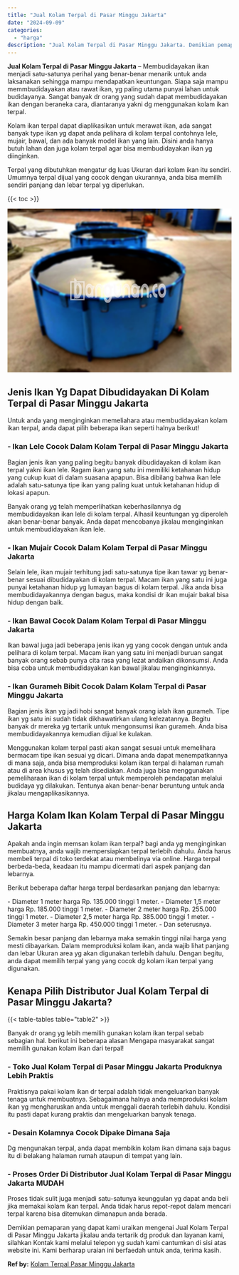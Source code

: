 ```yaml
---
title: "Jual Kolam Terpal di Pasar Minggu Jakarta"
date: "2024-09-09"
categories: 
  - "harga"
description: "Jual Kolam Terpal di Pasar Minggu Jakarta. Demikian pemaparan yang dapat kami uraikan mengenai Jual Kolam Terpal di Pasar Minggu Jakarta jikalau anda tertari..."
---
```


**Jual Kolam Terpal di Pasar Minggu Jakarta** – Membudidayakan ikan menjadi satu-satunya perihal yang benar-benar menarik untuk anda laksanakan sehingga mampu mendapatkan keuntungan. Siapa saja mampu memmbudidayakan atau rawat ikan, yg paling utama punyai lahan untuk budidayanya. Sangat banyak dr orang yang sudah dapat membudidayakan ikan dengan beraneka cara, diantaranya yakni dg menggunakan kolam ikan terpal.

Kolam ikan terpal dapat diaplikasikan untuk merawat ikan, ada sangat banyak type ikan yg dapat anda pelihara di kolam terpal contohnya lele, mujair, bawal, dan ada banyak model ikan yang lain. Disini anda hanya butuh lahan dan juga kolam terpal agar bisa membudidayakan ikan yg diinginkan.

Terpal yang dibutuhkan mengatur dg luas Ukuran dari kolam ikan itu sendiri. Umumnya terpal dijual yang cocok dengan ukurannya, anda bisa memilih sendiri panjang dan lebar terpal yg diperlukan.

{{< toc >}}

![Jual Kolam Terpal di Pasar Minggu Jakarta](/images/jual-kolam-terpal-18.png)

## Jenis Ikan Yg Dapat Dibudidayakan Di Kolam Terpal di Pasar Minggu Jakarta

Untuk anda yang menginginkan memeliahara atau membudidayakan kolam ikan terpal, anda dapat pilih beberapa ikan seperti halnya berikut!

### \- Ikan Lele Cocok Dalam Kolam Terpal di Pasar Minggu Jakarta

Bagian jenis ikan yang paling begitu banyak dibudidayakan di kolam ikan terpal yakni ikan lele. Ragam ikan yang satu ini memiliki ketahanan hidup yang cukup kuat di dalam suasana apapun. Bisa dibilang bahwa ikan lele adalah satu-satunya tipe ikan yang paling kuat untuk ketahanan hidup di lokasi apapun.

Banyak orang yg telah memperlihatkan keberhasilannya dg membudidayakan ikan lele di kolam terpal. Alhasil keuntungan yg diperoleh akan benar-benar banyak. Anda dapat mencobanya jikalau menginginkan untuk membudidayakan ikan lele.

### \- Ikan Mujair Cocok Dalam Kolam Terpal di Pasar Minggu Jakarta

Selain lele, ikan mujair terhitung jadi satu-satunya tipe ikan tawar yg benar-benar sesuai dibudidayakan di kolam terpal. Macam ikan yang satu ini juga punyai ketahanan hidup yg lumayan bagus di kolam terpal. Jika anda bisa membudidayakannya dengan bagus, maka kondisi dr ikan mujair bakal bisa hidup dengan baik.

### \- Ikan Bawal Cocok Dalam Kolam Terpal di Pasar Minggu Jakarta

Ikan bawal juga jadi beberapa jenis ikan yg yang cocok dengan untuk anda pelihara di kolam terpal. Macam ikan yang satu ini menjadi buruan sangat banyak orang sebab punya cita rasa yang lezat andaikan dikonsumsi. Anda bisa coba untuk membudidayakan kan bawal jikalau menginginkannya.

### \- Ikan Gurameh Bibit Cocok Dalam Kolam Terpal di Pasar Minggu Jakarta

Bagian jenis ikan yg jadi hobi sangat banyak orang ialah ikan gurameh. Tipe ikan yg satu ini sudah tidak dikhawatirkan ulang kelezatannya. Begitu banyak dr mereka yg tertarik untuk mengonsumsi ikan gurameh. Anda bisa membudidayakannya kemudian dijual ke kulakan.

Menggunakan kolam terpal pasti akan sangat sesuai untuk memelihara bermacam tipe ikan sesuai yg dicari. Dimana anda dapat menempatkannya di mana saja, anda bisa memproduksi kolam ikan terpal di halaman rumah atau di area khusus yg telah disediakan. Anda juga bisa menggunakan pemeliharaan ikan di kolam terpal untuk memperoleh pendapatan melalui budidaya yg dilakukan. Tentunya akan benar-benar beruntung untuk anda jikalau mengaplikasikannya.

## Harga Kolam Ikan Kolam Terpal di Pasar Minggu Jakarta

Apakah anda ingin memsan kolam ikan terpal? bagi anda yg menginginkan membuatnya, anda wajib mempersiapkan terpal terlebih dahulu. Anda harus membeli terpal di toko terdekat atau membelinya via online. Harga terpal berbeda-beda, keadaan itu mampu dicermati dari aspek panjang dan lebarnya.

Berikut beberapa daftar harga terpal berdasarkan panjang dan lebarnya:

\- Diameter 1 meter harga Rp. 135.000 tinggi 1 meter. - Diameter 1,5 meter harga Rp. 185.000 tinggi 1 meter. - Diameter 2 meter harga Rp. 255.000 tinggi 1 meter. - Diameter 2,5 meter harga Rp. 385.000 tinggi 1 meter. - Diameter 3 meter harga Rp. 450.000 tinggi 1 meter. - Dan seterusnya.

Semakin besar panjang dan lebarnya maka semakin tinggi nilai harga yang mesti dibayarkan. Dalam memproduksi kolam ikan, anda wajib lihat panjang dan lebar Ukuran area yg akan digunakan terlebih dahulu. Dengan begitu, anda dapat memilih terpal yang yang cocok dg kolam ikan terpal yang digunakan.

## Kenapa Pilih Distributor Jual Kolam Terpal di Pasar Minggu Jakarta?

{{< table-tables table="table2" >}}

Banyak dr orang yg lebih memilih gunakan kolam ikan terpal sebab sebagian hal. berikut ini beberapa alasan Mengapa masyarakat sangat memilih gunakan kolam ikan dari terpal!

### \- Toko Jual Kolam Terpal di Pasar Minggu Jakarta Produknya Lebih Praktis

Praktisnya pakai kolam ikan dr terpal adalah tidak mengeluarkan banyak tenaga untuk membuatnya. Sebagaimana halnya anda memproduksi kolam ikan yg mengharuskan anda untuk menggali daerah terlebih dahulu. Kondisi itu pasti dapat kurang praktis dan mengeluarkan banyak tenaga.

### \- Desain Kolamnya Cocok Dipake Dimana Saja

Dg mengunakan terpal, anda dapat membikin kolam ikan dimana saja bagus itu di belakang halaman rumah ataupun di tempat yang lain.

### \- Proses Order Di Distributor Jual Kolam Terpal di Pasar Minggu Jakarta MUDAH

Proses tidak sulit juga menjadi satu-satunya keunggulan yg dapat anda beli jika memakai kolam ikan terpal. Anda tidak harus repot-repot dalam mencari terpal karena bisa ditemukan dimanapun anda berada.

Demikian pemaparan yang dapat kami uraikan mengenai Jual Kolam Terpal di Pasar Minggu Jakarta jikalau anda tertarik dg produk dan layanan kami, silahkan Kontak kami melalui telepon yg sudah kami cantumkan di sisi atas website ini. Kami berharap uraian ini berfaedah untuk anda, terima kasih.

**Ref by:** [Kolam Terpal Pasar Minggu Jakarta](https://id.wikipedia.org/wiki/Kolam)
